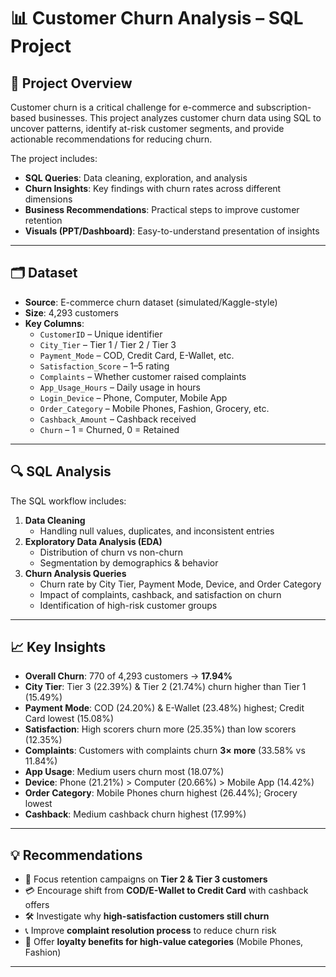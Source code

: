 # 📊 Customer Churn Analysis – SQL Project

## 📌 Project Overview
Customer churn is a critical challenge for e-commerce and subscription-based businesses. This project analyzes customer churn data using SQL to uncover patterns, identify at-risk customer segments, and provide actionable recommendations for reducing churn.

The project includes:
- **SQL Queries**: Data cleaning, exploration, and analysis
- **Churn Insights**: Key findings with churn rates across different dimensions
- **Business Recommendations**: Practical steps to improve customer retention
- **Visuals (PPT/Dashboard)**: Easy-to-understand presentation of insights

---

## 🗂 Dataset
- **Source**: E-commerce churn dataset (simulated/Kaggle-style)
- **Size**: 4,293 customers  
- **Key Columns**:  
  - `CustomerID` – Unique identifier  
  - `City_Tier` – Tier 1 / Tier 2 / Tier 3  
  - `Payment_Mode` – COD, Credit Card, E-Wallet, etc.  
  - `Satisfaction_Score` – 1–5 rating  
  - `Complaints` – Whether customer raised complaints  
  - `App_Usage_Hours` – Daily usage in hours  
  - `Login_Device` – Phone, Computer, Mobile App  
  - `Order_Category` – Mobile Phones, Fashion, Grocery, etc.  
  - `Cashback_Amount` – Cashback received  
  - `Churn` – 1 = Churned, 0 = Retained  

---

## 🔍 SQL Analysis
The SQL workflow includes:
1. **Data Cleaning**  
   - Handling null values, duplicates, and inconsistent entries
2. **Exploratory Data Analysis (EDA)**  
   - Distribution of churn vs non-churn  
   - Segmentation by demographics & behavior  
3. **Churn Analysis Queries**  
   - Churn rate by City Tier, Payment Mode, Device, and Order Category  
   - Impact of complaints, cashback, and satisfaction on churn  
   - Identification of high-risk customer groups  

---

## 📈 Key Insights
- **Overall Churn**: 770 of 4,293 customers → **17.94%**  
- **City Tier**: Tier 3 (22.39%) & Tier 2 (21.74%) churn higher than Tier 1 (15.49%)  
- **Payment Mode**: COD (24.20%) & E-Wallet (23.48%) highest; Credit Card lowest (15.08%)  
- **Satisfaction**: High scorers churn more (25.35%) than low scorers (12.35%)  
- **Complaints**: Customers with complaints churn **3× more** (33.58% vs 11.84%)  
- **App Usage**: Medium users churn most (18.07%)  
- **Device**: Phone (21.21%) > Computer (20.66%) > Mobile App (14.42%)  
- **Order Category**: Mobile Phones churn highest (26.44%); Grocery lowest  
- **Cashback**: Medium cashback churn highest (17.99%)  

---

## 💡 Recommendations
- 🎯 Focus retention campaigns on **Tier 2 & Tier 3 customers**  
- 💳 Encourage shift from **COD/E-Wallet to Credit Card** with cashback offers  
- 🛠️ Investigate why **high-satisfaction customers still churn**  
- 📞 Improve **complaint resolution process** to reduce churn risk  
- 🚀 Offer **loyalty benefits for high-value categories** (Mobile Phones, Fashion)  

---

